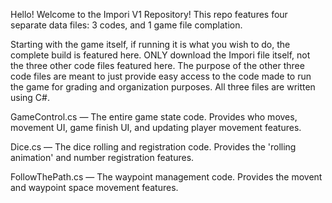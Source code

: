 Hello! Welcome to the Impori V1 Repository! This repo features four separate data files: 3 codes, and 1 game file complation.

Starting with the game itself, if running it is what you wish to do, the complete build is featured here. ONLY download the Impori file itself, not the three other code files featured here.
The purpose of the other three code files are meant to just provide easy access to the code made to run the game for grading and organization purposes. All three files are written using C#.

GameControl.cs — The entire game state code. Provides who moves, movement UI, game finish UI, and updating player movement features.

Dice.cs — The dice rolling and registration code. Provides the 'rolling animation' and number registration features.

FollowThePath.cs — The waypoint management code. Provides the movent and waypoint space movement features.
